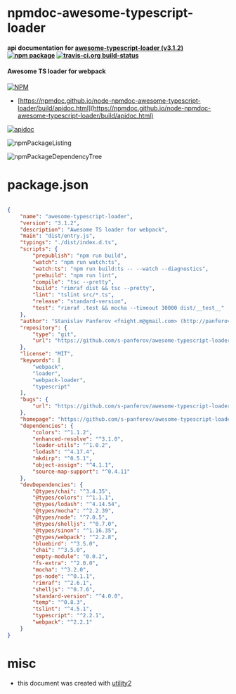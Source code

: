# npmdoc-awesome-typescript-loader

#### api documentation for  [awesome-typescript-loader (v3.1.2)](https://github.com/s-panferov/awesome-typescript-loader)  [![npm package](https://img.shields.io/npm/v/npmdoc-awesome-typescript-loader.svg?style=flat-square)](https://www.npmjs.org/package/npmdoc-awesome-typescript-loader) [![travis-ci.org build-status](https://api.travis-ci.org/npmdoc/node-npmdoc-awesome-typescript-loader.svg)](https://travis-ci.org/npmdoc/node-npmdoc-awesome-typescript-loader)

#### Awesome TS loader for webpack

[![NPM](https://nodei.co/npm/awesome-typescript-loader.png?downloads=true&downloadRank=true&stars=true)](https://www.npmjs.com/package/awesome-typescript-loader)

- [https://npmdoc.github.io/node-npmdoc-awesome-typescript-loader/build/apidoc.html](https://npmdoc.github.io/node-npmdoc-awesome-typescript-loader/build/apidoc.html)

[![apidoc](https://npmdoc.github.io/node-npmdoc-awesome-typescript-loader/build/screenCapture.buildCi.browser.%252Ftmp%252Fbuild%252Fapidoc.html.png)](https://npmdoc.github.io/node-npmdoc-awesome-typescript-loader/build/apidoc.html)

![npmPackageListing](https://npmdoc.github.io/node-npmdoc-awesome-typescript-loader/build/screenCapture.npmPackageListing.svg)

![npmPackageDependencyTree](https://npmdoc.github.io/node-npmdoc-awesome-typescript-loader/build/screenCapture.npmPackageDependencyTree.svg)



# package.json

```json

{
    "name": "awesome-typescript-loader",
    "version": "3.1.2",
    "description": "Awesome TS loader for webpack",
    "main": "dist/entry.js",
    "typings": "./dist/index.d.ts",
    "scripts": {
        "prepublish": "npm run build",
        "watch": "npm run watch:ts",
        "watch:ts": "npm run build:ts -- --watch --diagnostics",
        "prebuild": "npm run lint",
        "compile": "tsc --pretty",
        "build": "rimraf dist && tsc --pretty",
        "lint": "tslint src/*.ts",
        "release": "standard-version",
        "test": "rimraf .test && mocha --timeout 30000 dist/__test__"
    },
    "author": "Stanislav Panferov <fnight.m@gmail.com> (http://panferov.me/)",
    "repository": {
        "type": "git",
        "url": "https://github.com/s-panferov/awesome-typescript-loader.git"
    },
    "license": "MIT",
    "keywords": [
        "webpack",
        "loader",
        "webpack-loader",
        "typescript"
    ],
    "bugs": {
        "url": "https://github.com/s-panferov/awesome-typescript-loader/issues"
    },
    "homepage": "https://github.com/s-panferov/awesome-typescript-loader",
    "dependencies": {
        "colors": "^1.1.2",
        "enhanced-resolve": "^3.1.0",
        "loader-utils": "^1.0.2",
        "lodash": "^4.17.4",
        "mkdirp": "^0.5.1",
        "object-assign": "^4.1.1",
        "source-map-support": "^0.4.11"
    },
    "devDependencies": {
        "@types/chai": "^3.4.35",
        "@types/colors": "^1.1.1",
        "@types/lodash": "^4.14.54",
        "@types/mocha": "^2.2.39",
        "@types/node": "^7.0.5",
        "@types/shelljs": "^0.7.0",
        "@types/sinon": "^1.16.35",
        "@types/webpack": "^2.2.8",
        "bluebird": "^3.5.0",
        "chai": "^3.5.0",
        "empty-module": "0.0.2",
        "fs-extra": "^2.0.0",
        "mocha": "^3.2.0",
        "ps-node": "^0.1.1",
        "rimraf": "^2.6.1",
        "shelljs": "^0.7.6",
        "standard-version": "^4.0.0",
        "temp": "^0.8.3",
        "tslint": "^4.5.1",
        "typescript": "^2.2.1",
        "webpack": "^2.2.1"
    }
}
```



# misc
- this document was created with [utility2](https://github.com/kaizhu256/node-utility2)
